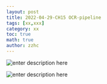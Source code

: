```yaml
---
layout: post
title: 2022-04-29-CH15 OCR-pipeline
tags: [xx,xxx]
category: xx
toc: true
math: true
author: zzhc
---
```



![enter description here](http://img.zzhc321.xyz/blog/1651151438357.png)


![enter description here](http://img.zzhc321.xyz/blog/1651151446409.png)